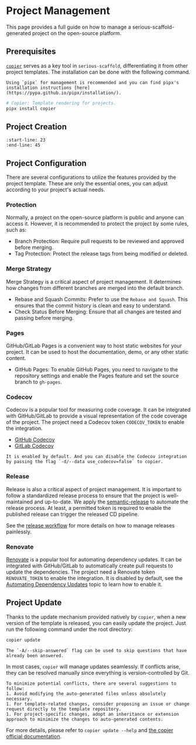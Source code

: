 # Project Management

This page provides a full guide on how to manage a serious-scaffold-generated project on the open-source platform.

## Prerequisites

[`copier`](https://copier.readthedocs.io/) serves as a key tool in `serious-scaffold`, differentiating it from other project templates. The installation can be done with the following command.

```{note}
Using `pipx` for management is recommended and you can find pipx's installation instructions [here](https://pypa.github.io/pipx/installation/).
```

```bash
# Copier: Template rendering for projects.
pipx install copier
```

## Project Creation


```{include} ../../README.md
:start-line: 23
:end-line: 45
```

## Project Configuration

There are several configurations to utilize the features provided by the project template. These are only the essential ones, you can adjust according to your project's actual needs.

### Protection

Normally, a project on the open-source platform is public and anyone can access it. However, it is recommended to protect the project by some rules, such as:

- Branch Protection: Require pull requests to be reviewed and approved before merging.
- Tag Protection: Protect the release tags from being modified or deleted.

### Merge Strategy

Merge Strategy is a critical aspect of project management. It determines how changes from different branches are merged into the default branch.

- Rebase and Squash Commits: Prefer to use the `Rebase and Squash`. This ensures that the commit history is clean and easy to understand.
- Check Status Before Merging: Ensure that all changes are tested and passing before merging.

### Pages

GitHub/GitLab Pages is a convenient way to host static websites for your project. It can be used to host the documentation, demo, or any other static content.

- GitHub Pages: To enable GitHub Pages, you need to navigate to the repository settings and enable the Pages feature and set the source branch to `gh-pages`.

### Codecov

Codecov is a popular tool for measuring code coverage. It can be integrated with GitHub/GitLab to provide a visual representation of the code coverage of the project. The project need a Codecov token `CODECOV_TOKEN` to enable the integration.

- [GitHub Codecov](https://docs.codecov.com/docs/github-tutorial)
- [GitLab Codecov](https://docs.codecov.com/docs/gitlab-tutorial)

```{note}
It is enabled by default. And you can disable the Codecov integration by passing the flag `-d/--data use_codecov=false` to copier.
```

### Release

Release is also a critical aspect of project management. It is important to follow a standardized release process to ensure that the project is well-maintained and up-to-date. We apply the [semantic-release](https://github.com/semantic-release/semantic-release) to automate the release process. At least, a permitted token is required to enable the published release can trigger the released CD pipeline.

See the [release workflow](../topics/release_workflow.md) for more details on how to manage releases painlessly.

### Renovate

[Renovate](https://docs.renovatebot.com/) is a popular tool for automating dependency updates. It can be integrated with GitHub/GitLab to automatically create pull requests to update the dependencies. The project need a Renovate token `RENOVATE_TOKEN` to enable the integration. It is disabled by default, see the [Automating Dependency Updates](../topics/automate_dependencies.md) topic to learn how to enable it.

## Project Update

Thanks to the update mechanism provided natively by `copier`, when a new version of the template is released, you can easily update the project. Just run the following command under the root directory:

```bash
copier update
```

```{note}
The `-A/--skip-answered` flag can be used to skip questions that have already been answered.
```

In most cases, `copier` will manage updates seamlessly. If conflicts arise, they can be resolved manually since everything is version-controlled by Git.

```{tip}
To minimize potential conflicts, there are several suggestions to follow:
1. Avoid modifying the auto-generated files unless absolutely necessary.
1. For template-related changes, consider proposing an issue or change request directly to the template repository.
1. For project-specific changes, adopt an inheritance or extension approach to minimize the changes to auto-generated contents.
```

For more details, please refer to `copier update --help` and [the copier official documentation](https://copier.readthedocs.io/en/stable/updating/).
